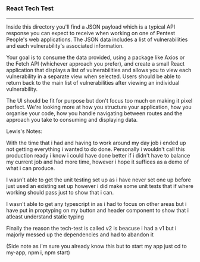 ### React Tech Test

---

Inside this directory you'll find a JSON payload which is a typical API response you can expect to receive when working on one of Pentest People's web applications. The JSON data includes a list of vulnerabilities and each vulnerability's associated information.

Your goal is to consume the data provided, using a package like Axios or the Fetch API (whichever approach you prefer), and create a small React application that displays a list of vulnerabilities and allows you to view each vulnerability in a separate view when selected. Users should be able to return back to the main list of vulnerabilities after viewing an individual vulnerability.

The UI should be fit for purpose but don't focus too much on making it pixel perfect. We're looking more at how you structure your application, how you organise your code, how you handle navigating between routes and the approach you take to consuming and displaying data.




Lewis's Notes:

With the time that i had and having to work around my day job i ended up not getting everything i wanted to do done. Personally i wouldn't call this production ready i know i could have done better if i didn't have to balance my current job and had more time, however i hope it suffices as a demo of what i can produce.

I wasn't able to get the unit testing set up as i have never set one up before just used an existing set up however i did make some unit tests that if where working should pass just to show that i can.

I wasn't able to get any typescript in as i had to focus on other areas but i have put in proptyping on my button and header component to show that i atleast understand static typing 

Finally the reason the tech-test is called v2 is beacuse i had a v1 but i majorly messed up the dependencies and had to abandon it

(Side note as i'm sure you already know this but to start my app just cd to my-app, npm i, npm start)